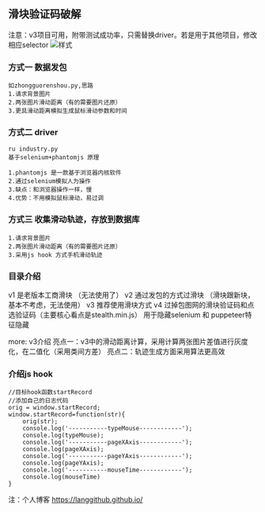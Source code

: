 
## 滑块验证码破解
注意：v3项目可用，附带测试成功率，只需替换driver。若是用于其他项目，修改相应selector
![样式](/1501562814610_.pic_hd.jpg)

### 方式一 数据发包
```
如zhongguorenshou.py,思路
1.请求背景图片
2.两张图片滑动距离（有的需要图片还原）
3.更具滑动距离模拟生成鼠标滑动参数和时间
```

### 方式二 driver
```
ru industry.py
基于selenium+phantomjs 原理

1.phantomjs 是一款基于浏览器内核软件
2.通过selenium模拟人为操作
3.缺点：和浏览器操作一样，慢
4.优势：不用模拟鼠标滑动，易过调
```

### 方式三 收集滑动轨迹，存放到数据库
```
1.请求背景图片
2.两张图片滑动距离（有的需要图片还原）
3.采用js hook 方式手机滑动轨迹
```

### 目录介绍
v1 是老版本工商滑块 （无法使用了）
v2 通过发包的方式过滑块 （滑块跟新块，基本不考虑，无法使用）
v3 推荐使用滑块方式
v4 过掉包图网的滑块验证码和点选验证码（主要核心看点是stealth.min.js） 用于隐藏selenium 和 puppeteer特征隐藏

more: v3介绍
亮点一：v3中的滑动距离计算，采用计算两张图片差值进行灰度化，在二值化（采用类间方差）
亮点二：轨迹生成方面采用算法更高效

### 介绍js hook
```
//目标hook函数startRecord
//添加自己的日志代码
orig = window.startRecord;
window.startRecord=function(str){
    orig(str);
    console.log('-----------typeMouse------------');
    console.log(typeMouse);
    console.log('-----------pageXAxis------------');
    console.log(pageXAxis);
    console.log('-----------pageYAxis------------');
    console.log(pageYAxis);
    console.log('-----------mouseTime------------');
    console.log(mouseTime)
}
```

注：个人博客 https://langgithub.github.io/

